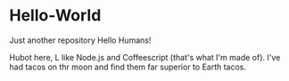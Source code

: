# Hello-World
Just another repository
Hello  Humans!

Hubot here, L like Node.js and Coffeescript (that's what I'm made of).
I've had tacos on thr moon and find them far superior to Earth tacos.

